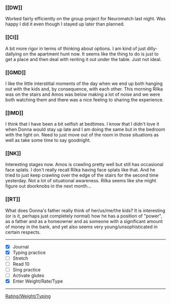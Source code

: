### [[DW]]
Worked fairly efficiently on the group project for Neuromatch last night. Was happy I did it even though I stayed up later than planned.

### [[CI]]
A bit more rigor in terms of thinking about options. I am kind of just dilly-dallying on the apartment hunt now. It seems like the thing to do is just to get a place and then deal with renting it out under the table. Just not ideal.

### [[GMD]]
I like the little interstitial moments of the day when we end up both hanging out with the kids and, by consequence, with each other. This morning Rilka was on the stairs and Amos was below making a lot of noise and we were both watching them and there was a nice feeling to sharing the experience.

### [[IMD]]
I think that I have been a bit selfish at bedtimes. I know that I didn't love it when Donna would stay up late and I am doing the same but in the bedroom with the light on. Need to just move out of the room in those situations as well as take some time to say goodnight.

### [[NK]]
Interesting stages now. Amos is crawling pretty well but still has occasional face splats. I don't really recall Rilka having face splats like that. And he tried to just keep crawling over the edge of the stairs for the second time yesterday. Not a lot of situational awareness. Rilka seems like she might figure out doorknobs in the next month...

### [[RT]]
What does Donna's father really think of her/us/me/the kids? It is interesting (or is it, perhaps just completely normal) how he has a position of "power", as a father and as a homeowner and as someone with a significant amount of money in the bank, and yet also seems very young/unsophisticated in certain respects.

---
- [x] Journal
- [x] Typing practice
- [ ] Stretch
- [ ] Read 10
- [ ] Sing practice
- [ ] Activate glutes
- [x] Enter Weight/Rate/Type
---

[Rating/Weight/Typing](https://docs.google.com/spreadsheets/d/1p6cinTqipnxyiSCgPBAWp2cAHA5q6P0NL58bNCxedCY/edit#gid=0)
